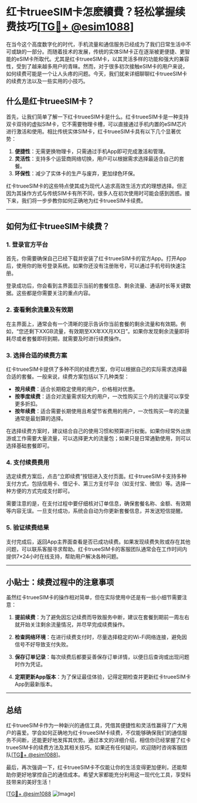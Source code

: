 # 红卡trueeSIM卡怎麽續費？轻松掌握续费技巧[[TG💪+ @esim1088](https://t.me/s/esim1088)]

在当今这个高度数字化的时代，手机流量和通信服务已经成为了我们日常生活中不可或缺的一部分。而随着技术的发展，传统的实体SIM卡正在逐渐被更便捷、更智能的eSIM卡所取代。尤其是红卡trueeSIM卡，以其灵活多样的功能和强大的兼容性，受到了越来越多用户的青睐。然而，对于很多初次接触eSIM卡的用户来说，如何续费可能是一个让人头疼的问题。今天，我们就来详细聊聊红卡trueeSIM卡的续费方法以及一些实用的小技巧。

## 什么是红卡trueeSIM卡？

首先，让我们简单了解一下红卡trueeSIM卡是什么。红卡trueeSIM卡是一种支持双卡双待的虚拟SIM卡，它不需要物理卡槽，可以直接通过手机内置的eSIM芯片进行激活和使用。相比传统实体SIM卡，红卡trueeSIM卡具有以下几个显著优势：

1. **便捷性**：无需更换物理卡，只需通过手机App即可完成激活和管理。
2. **灵活性**：支持多个运营商网络切换，用户可以根据需求选择最适合自己的套餐。
3. **环保性**：减少了实体卡的生产与废弃，更加绿色环保。

红卡trueeSIM卡的这些特点使其成为现代人追求高效生活方式的理想选择。但正因为其操作方式与传统SIM卡有所不同，很多人在初次使用时可能会感到困惑。接下来，我们将一步步教你如何正确地为红卡trueeSIM卡续费。

---

## 如何为红卡trueeSIM卡续费？

### 1. 登录官方平台

首先，你需要确保自己已经下载并安装了红卡trueeSIM卡的官方App。打开App后，使用你的账号登录系统。如果你还没有注册账号，可以通过手机号码快速注册。

登录成功后，你会看到主界面显示当前的套餐信息、剩余流量、通话时长等关键数据。这些都是你需要关注的重点内容。

### 2. 查看剩余流量及有效期

在主界面上，通常会有一个清晰的提示告诉你当前套餐的剩余流量和有效期。例如，“您还剩下XXGB流量，有效期至XX年XX月XX日”。如果你发现剩余流量即将耗尽或者套餐即将到期，就需要及时进行续费操作。

### 3. 选择合适的续费方案

红卡trueeSIM卡提供了多种不同的续费方案，你可以根据自己的实际需求选择最合适的套餐。一般来说，续费方案包括以下几种类型：

- **按月续费**：适合长期稳定使用的用户，价格相对优惠。
- **按季度续费**：适合对流量需求较大的用户，一次性购买三个月的流量可以享受更多折扣。
- **按年续费**：适合需要长期使用且希望节省费用的用户，一次性购买一年的流量通常是最划算的选择。

在选择续费方案时，建议结合自己的使用习惯和预算进行权衡。如果你经常外出旅游或工作需要大量流量，可以选择更大的流量包；如果只是日常通勤使用，则可以选择基础套餐即可。

### 4. 支付续费费用

选定续费方案后，点击“立即续费”按钮进入支付页面。红卡trueeSIM卡支持多种支付方式，包括信用卡、借记卡、第三方支付平台（如支付宝、微信）等。选择一种方便的方式完成支付即可。

需要注意的是，在支付过程中要仔细核对订单信息，确保套餐名称、金额、有效期等内容无误。一旦支付成功，系统会自动为你更新套餐信息，并发送短信提醒。

### 5. 验证续费结果

支付完成后，返回App主界面查看是否已成功续费。如果发现续费失败或存在其他问题，可以联系客服寻求帮助。红卡trueeSIM卡的客服团队通常会在工作时间内提供7×24小时在线支持，帮助用户解决各种问题。

---

## 小贴士：续费过程中的注意事项

虽然红卡trueeSIM卡的操作相对简单，但在实际使用中还是有一些小细节需要注意：

1. **提前续费**：为了避免因忘记续费而导致服务中断，建议在套餐到期前一周左右就开始关注剩余流量情况，并尽早完成续费操作。
   
2. **检查网络环境**：在进行续费支付时，尽量选择稳定的Wi-Fi网络连接，避免因信号不好导致支付失败。

3. **保存订单记录**：每次续费后都要妥善保存订单详情，以便日后查询或出现问题时作为凭证。

4. **定期更新App版本**：为了保证最佳体验，记得定期检查并更新红卡trueeSIM卡App到最新版本。

---

## 总结

红卡trueeSIM卡作为一种新兴的通信工具，凭借其便捷性和灵活性赢得了广大用户的喜爱。学会如何正确地为红卡trueeSIM卡续费，不仅能够确保我们的通信服务不间断，还能更好地发挥其优势。通过本文的详细介绍，相信你已经掌握了红卡trueeSIM卡的续费方法及其相关技巧。如果还有任何疑问，欢迎随时咨询客服团队[[TG💪+ @esim1088](https://t.me/s/esim1088)]。

最后，再次强调一下，红卡trueeSIM卡不仅能让你的生活变得更加便利，还能帮助你更好地掌控自己的通信成本。希望大家都能充分利用这一现代化工具，享受科技带来的美好生活！

[[TG💪+ @esim1088](https://t.me/s/esim1088) ![Image](https://i.postimg.cc/4NQfJmqS/Snipaste-2025-05-13-00-14-12.png)]